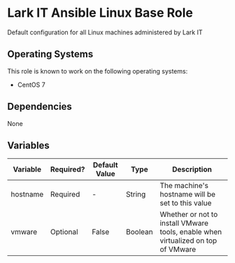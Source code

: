 # Lark IT Ansible Linux Base Role

Default configuration for all Linux machines administered by Lark IT

## Operating Systems
This role is known to work on the following operating systems:
- CentOS 7

## Dependencies
None

## Variables
| Variable | Required? | Default Value | Type | Description |
|----------|--------|-------|------|--------|
| hostname | Required | - | String | The machine's hostname will be set to this value |
| vmware | Optional | False | Boolean | Whether or not to install VMware tools, enable when virtualized on top of VMware |
